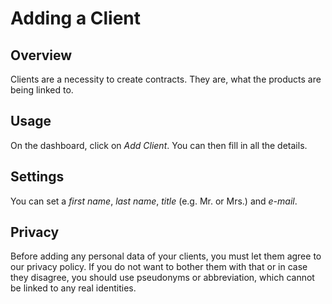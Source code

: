 # Adding a Client
## Overview
Clients are a necessity to create contracts. They are, what the products are being linked to. 
## Usage
On the dashboard, click on *Add Client*. You can then fill in all the details.
## Settings
You can set a *first name*, *last name*, *title* (e.g. Mr. or Mrs.) and *e-mail*.
## Privacy
Before adding any personal data of your clients, you must let them agree to our privacy policy. If you do not want to bother them with that or in case they disagree, you should use pseudonyms or abbreviation, which cannot be linked to any real identities.
